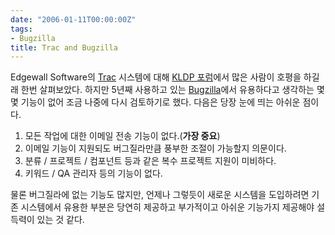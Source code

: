 ```yaml
---
date: "2006-01-11T00:00:00Z"
tags:
- Bugzilla
title: Trac and Bugzilla
---
```


Edgewall Software의 [Trac](http://www.edgewall.com/trac/) 시스템에 대해 [KLDP 포럼](http://bbs.kldp.org/viewtopic.php?t=68754)에서 많은 사람이 호평을 하길래 한번 살펴보았다. 하지만 5년째 사용하고 있는 [Bugzilla](http://www.bugzilla.org/)에서 유용하다고 생각하는 몇몇 기능이 없어 조금 나중에 다시 검토하기로 했다. 다음은 당장 눈에 띄는 아쉬운 점이다.

1.  모든 작업에 대한 이메일 전송 기능이 없다.(<span style="font-weight:bold;">가장 중요</span>)
2.  이메일 기능이 지원되도 버그질라만큼 풍부한 조절이 가능할지 의문이다.
3.  분류 / 프로젝트 / 컴포넌트 등과 같은 복수 프로젝트 지원이 미비하다.
4.  키워드 / QA 관리자 등의 기능이 없다.

물론 버그질라에 없는 기능도 많지만, 언제나 그렇듯이 새로운 시스템을 도입하려면 기존 시스템에서 유용한 부분은 당연히 제공하고 부가적이고 아쉬운 기능가지 제공해야 설득력이 있는 것 같다.
